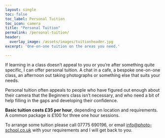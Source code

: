 ```yaml
---
layout: single
toc: false
toc_label: Personal Tuition
toc_icon: camera
title: "Personal Tuition"
permalink: /personal-tuition/
header:
  overlay_image: /assets/images/tuitionheader.jpg
excerpt: 'One-on-one tuition on the areas you need.'

---
```

If learning in a class doesn’t appeal to you or you’re after something quite specific, I can offer personal tuition. A chat in a cafe, a bespoke one-on-one class, an afternoon out taking photographs or something else that suits your needs.

Personal tuition often appeals to people who have figured out enough about their camera that the Beginners class isn’t necessary, and who need a bit of help filling in the gaps and developing their confidence.

**Basic tuition costs £35 per hour**, depending on location and requirements. A common package is £100 for three one hour sessions.

To arrange some tuition please call 07775 690196, or email [info@photo-school.co.uk](mailto:info@photo-school.co.uk) with your requirements and I will get back to you.